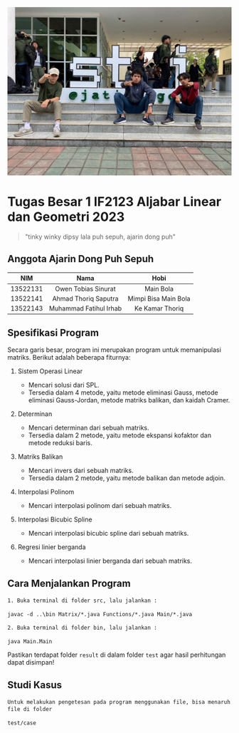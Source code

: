 ![squad](./image.jpg)

# Tugas Besar 1 IF2123 Aljabar Linear dan Geometri 2023

> "tinky winky dipsy lala puh sepuh, ajarin dong puh"

## Anggota Ajarin Dong Puh Sepuh

|   NIM    |          Nama          |         Hobi         |
| :------: | :--------------------: | :------------------: |
| 13522131 |  Owen Tobias Sinurat   |      Main Bola       |
| 13522141 |  Ahmad Thoriq Saputra  | Mimpi Bisa Main Bola |
| 13522143 | Muhammad Fatihul Irhab |   Ke Kamar Thoriq    |

## Spesifikasi Program

Secara garis besar, program ini merupakan program untuk memanipulasi matriks. Berikut adalah beberapa fiturnya:

1.  Sistem Operasi Linear

    - Mencari solusi dari SPL.
    - Tersedia dalam 4 metode, yaitu metode eliminasi Gauss,
      metode eliminasi Gauss-Jordan,
      metode matriks balikan, dan
      kaidah Cramer.

2.  Determinan
    - Mencari determinan dari sebuah matriks.
    - Tersedia dalam 2 metode, yaitu metode ekspansi kofaktor dan metode reduksi baris.
3.  Matriks Balikan
    - Mencari invers dari sebuah matriks.
    - Tersedia dalam 2 metode, yaitu metode balikan dan metode adjoin.
4.  Interpolasi Polinom
    - Mencari interpolasi polinom dari sebuah matriks.
5.  Interpolasi Bicubic Spline
    - Mencari interpolasi bicubic spline dari sebuah matriks.
6.  Regresi linier berganda
    - Mencari interpolasi linier berganda dari sebuah matriks.

## Cara Menjalankan Program

    1. Buka terminal di folder src, lalu jalankan :

`javac -d ..\bin Matrix/*.java Functions/*.java Main/*.java`

    2. Buka terminal di folder bin, lalu jalankan :

`java Main.Main`

Pastikan terdapat folder `result` di dalam folder `test` agar hasil perhitungan dapat disimpan!

## Studi Kasus

    Untuk melakukan pengetesan pada program menggunakan file, bisa menaruh file di folder 

`test/case`
